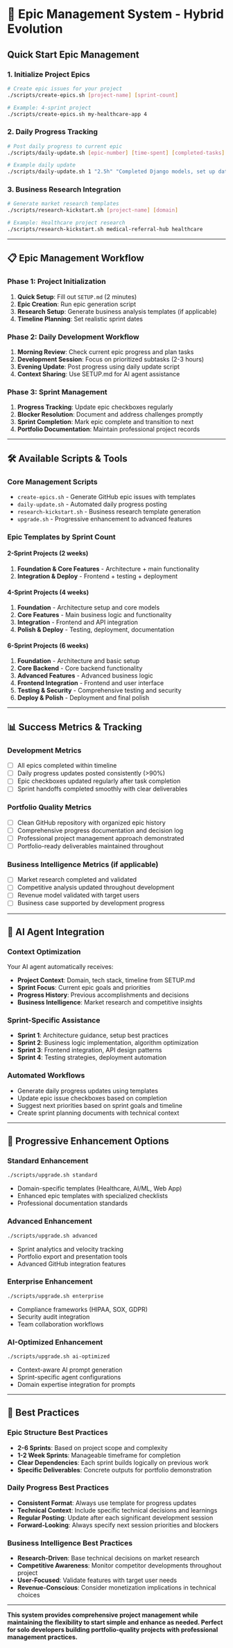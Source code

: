 # 🎯 Epic Management System - Hybrid Evolution

## Quick Start Epic Management

### 1. Initialize Project Epics
```bash
# Create epic issues for your project
./scripts/create-epics.sh [project-name] [sprint-count]

# Example: 4-sprint project
./scripts/create-epics.sh my-healthcare-app 4
```

### 2. Daily Progress Tracking
```bash
# Post daily progress to current epic
./scripts/daily-update.sh [epic-number] [time-spent] [completed-tasks]

# Example daily update
./scripts/daily-update.sh 1 "2.5h" "Completed Django models, set up database migrations, implemented user authentication"
```

### 3. Business Research Integration
```bash
# Generate market research templates
./scripts/research-kickstart.sh [project-name] [domain]

# Example: Healthcare project research
./scripts/research-kickstart.sh medical-referral-hub healthcare
```

---

## 📋 Epic Management Workflow

### **Phase 1: Project Initialization**
1. **Quick Setup**: Fill out `SETUP.md` (2 minutes)
2. **Epic Creation**: Run epic generation script
3. **Research Setup**: Generate business analysis templates (if applicable)
4. **Timeline Planning**: Set realistic sprint dates

### **Phase 2: Daily Development Workflow**
1. **Morning Review**: Check current epic progress and plan tasks
2. **Development Session**: Focus on prioritized subtasks (2-3 hours)
3. **Evening Update**: Post progress using daily update script
4. **Context Sharing**: Use SETUP.md for AI agent assistance

### **Phase 3: Sprint Management**
1. **Progress Tracking**: Update epic checkboxes regularly
2. **Blocker Resolution**: Document and address challenges promptly
3. **Sprint Completion**: Mark epic complete and transition to next
4. **Portfolio Documentation**: Maintain professional project records

---

## 🛠️ Available Scripts & Tools

### **Core Management Scripts**
- `create-epics.sh` - Generate GitHub epic issues with templates
- `daily-update.sh` - Automated daily progress posting
- `research-kickstart.sh` - Business research template generation
- `upgrade.sh` - Progressive enhancement to advanced features

### **Epic Templates by Sprint Count**

#### **2-Sprint Projects (2 weeks)**
1. **Foundation & Core Features** - Architecture + main functionality
2. **Integration & Deploy** - Frontend + testing + deployment

#### **4-Sprint Projects (4 weeks)**
1. **Foundation** - Architecture setup and core models
2. **Core Features** - Main business logic and functionality
3. **Integration** - Frontend and API integration
4. **Polish & Deploy** - Testing, deployment, documentation

#### **6-Sprint Projects (6 weeks)**
1. **Foundation** - Architecture and basic setup
2. **Core Backend** - Core backend functionality
3. **Advanced Features** - Advanced business logic
4. **Frontend Integration** - Frontend and user interface
5. **Testing & Security** - Comprehensive testing and security
6. **Deploy & Polish** - Deployment and final polish

---

## 📊 Success Metrics & Tracking

### **Development Metrics**
- [ ] All epics completed within timeline
- [ ] Daily progress updates posted consistently (>90%)
- [ ] Epic checkboxes updated regularly after task completion
- [ ] Sprint handoffs completed smoothly with clear deliverables

### **Portfolio Quality Metrics**
- [ ] Clean GitHub repository with organized epic history
- [ ] Comprehensive progress documentation and decision log
- [ ] Professional project management approach demonstrated
- [ ] Portfolio-ready deliverables maintained throughout

### **Business Intelligence Metrics** (if applicable)
- [ ] Market research completed and validated
- [ ] Competitive analysis updated throughout development
- [ ] Revenue model validated with target users
- [ ] Business case supported by development progress

---

## 🤖 AI Agent Integration

### **Context Optimization**
Your AI agent automatically receives:
- **Project Context**: Domain, tech stack, timeline from SETUP.md
- **Sprint Focus**: Current epic goals and priorities
- **Progress History**: Previous accomplishments and decisions
- **Business Intelligence**: Market research and competitive insights

### **Sprint-Specific Assistance**
- **Sprint 1**: Architecture guidance, setup best practices
- **Sprint 2**: Business logic implementation, algorithm optimization
- **Sprint 3**: Frontend integration, API design patterns
- **Sprint 4**: Testing strategies, deployment automation

### **Automated Workflows**
- Generate daily progress updates using templates
- Update epic issue checkboxes based on completion
- Suggest next priorities based on sprint goals and timeline
- Create sprint planning documents with technical context

---

## 🔄 Progressive Enhancement Options

### **Standard Enhancement**
```bash
./scripts/upgrade.sh standard
```
- Domain-specific templates (Healthcare, AI/ML, Web App)
- Enhanced epic templates with specialized checklists
- Professional documentation standards

### **Advanced Enhancement**
```bash
./scripts/upgrade.sh advanced
```
- Sprint analytics and velocity tracking
- Portfolio export and presentation tools
- Advanced GitHub integration features

### **Enterprise Enhancement**
```bash
./scripts/upgrade.sh enterprise
```
- Compliance frameworks (HIPAA, SOX, GDPR)
- Security audit integration
- Team collaboration workflows

### **AI-Optimized Enhancement**
```bash
./scripts/upgrade.sh ai-optimized
```
- Context-aware AI prompt generation
- Sprint-specific agent configurations
- Domain expertise integration for prompts

---

## 🎯 Best Practices

### **Epic Structure Best Practices**
- **2-6 Sprints**: Based on project scope and complexity
- **1-2 Week Sprints**: Manageable timeframe for completion
- **Clear Dependencies**: Each sprint builds logically on previous work
- **Specific Deliverables**: Concrete outputs for portfolio demonstration

### **Daily Progress Best Practices**
- **Consistent Format**: Always use template for progress updates
- **Technical Context**: Include specific technical decisions and learnings
- **Regular Posting**: Update after each significant development session
- **Forward-Looking**: Always specify next session priorities and blockers

### **Business Intelligence Best Practices**
- **Research-Driven**: Base technical decisions on market research
- **Competitive Awareness**: Monitor competitor developments throughout project
- **User-Focused**: Validate features with target user needs
- **Revenue-Conscious**: Consider monetization implications in technical choices

---

**This system provides comprehensive project management while maintaining the flexibility to start simple and enhance as needed. Perfect for solo developers building portfolio-quality projects with professional management practices.**